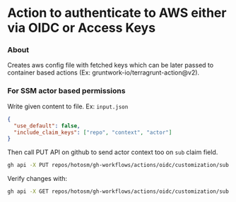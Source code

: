 # Action to authenticate to AWS either via OIDC or Access Keys

### About

Creates aws config file with fetched keys which can be later passed to container based actions (Ex: gruntwork-io/terragrunt-action@v2).

### For SSM actor based permissions

Write given content to file. Ex: `input.json`

```json
{
  "use_default": false,
  "include_claim_keys": ["repo", "context", "actor"]
}
```

Then call PUT API on github to send actor context too on `sub` claim field.

```sh
gh api -X PUT repos/hotosm/gh-workflows/actions/oidc/customization/sub --input input.json
```

Verify changes with:

```sh
gh api -X GET repos/hotosm/gh-workflows/actions/oidc/customization/sub
```
